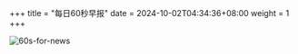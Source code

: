+++
title = "每日60秒早报"
date = 2024-10-02T04:34:36+08:00
weight = 1
+++

![60s-for-news](/img/zaobao/zaobao.png "由 ALAPI 提供支持")
